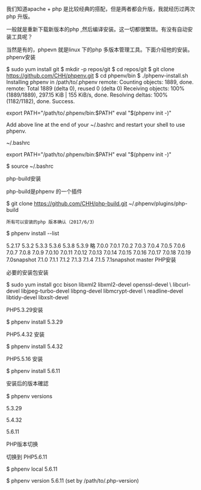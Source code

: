 我们知道apache + php 是比较经典的搭配，但是两者都会升版，我就经历过两次php 升版。

   一般就是重新下载新版本的php ,然后编译安装。这一切都很繁琐。有没有自动安装工具呢？

   当然是有的，phpevn 就是linux 下的php 多版本管理工具。下面介绍他的安装。
phpenv安装

$ sudo yum install git
$ mkdir -p repos/git
$ cd repos/git
$ git clone https://github.com/CHH/phpenv.git
$ cd phpenv/bin
$ ./phpenv-install.sh
Installing phpenv in /path/to/.phpenv
remote: Counting objects: 1889, done.
remote: Total 1889 (delta 0), reused 0 (delta 0)
Receiving objects: 100% (1889/1889), 297.15 KiB | 155 KiB/s, done.
Resolving deltas: 100% (1182/1182), done.
Success.

export PATH="/path/to/.phpenv/bin:$PATH"
eval "$(phpenv init -)"

Add above line at the end of your ~/.bashrc and restart your shell to use phpenv.

~/.bashrc

 
export PATH="/path/to/.phpenv/bin:$PATH"
eval "$(phpenv init -)"

$ source ~/.bashrc

php-build安装

php-build是phpenv 的一个插件

$ git clone https://github.com/CHH/php-build.git ~/.phpenv/plugins/php-build

    所有可以安装的php 版本确认（2017/6/3）

$ phpenv install --list

5.2.17
5.3.2
5.3.3
5.3.6
5.3.8
5.3.9
略
7.0.0
7.0.1
7.0.2
7.0.3
7.0.4
7.0.5
7.0.6
7.0.7
7.0.8
7.0.9
7.0.10
7.0.11
7.0.12
7.0.13
7.0.14
7.0.15
7.0.16
7.0.17
7.0.18
7.0.19
7.0snapshot
7.1.0
7.1.1
7.1.2
7.1.3
7.1.4
7.1.5
7.1snapshot
master
PHP安装

 必要的安装包安装

   $ sudo yum install gcc bison libxml2 libxml2-devel openssl-devel \ libcurl-devel libjpeg-turbo-devel libpng-devel libmcrypt-devel \ readline-devel libtidy-devel libxslt-devel

  PHP5.3.29安装

$ phpenv install 5.3.29

PHP5.4.32 安装

$ phpenv install 5.4.32

PHP5.5.16 安装

$ phpenv install 5.6.11

安装后的版本確認

$ phpenv versions 　　

5.3.29

5.4.32

5.6.11

PHP版本切换

切换到 PHP5.6.11

$ phpenv local 5.6.11

$ phpenv version 5.6.11 (set by /path/to/.php-version)
